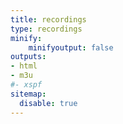 ```yaml
---
title: recordings
type: recordings
minify:
    minifyoutput: false
outputs:
- html
- m3u
#- xspf
sitemap:
  disable: true
---
```


